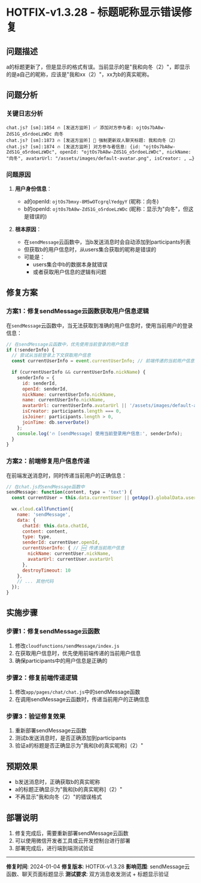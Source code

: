 # HOTFIX-v1.3.28 - 标题昵称显示错误修复

## 问题描述
a的标题更新了，但是显示的格式有误。当前显示的是"我和向冬（2）"，即显示的是a自己的昵称，应该是"我和xx（2）"，xx为b的真实昵称。

## 问题分析

### 关键日志分析
```
chat.js? [sm]:1854 🔥 [发送方监听] ✅ 添加对方参与者: ojtOs7bA8w-ZdS1G_o5rdoeLzWDc 向冬
chat.js? [sm]:1873 🔥 [发送方监听] 🎯 强制更新双人聊天标题: 我和向冬（2）
chat.js? [sm]:1874 🔥 [发送方监听] 对方参与者信息: {id: "ojtOs7bA8w-ZdS1G_o5rdoeLzWDc", openId: "ojtOs7bA8w-ZdS1G_o5rdoeLzWDc", nickName: "向冬", avatarUrl: "/assets/images/default-avatar.png", isCreator: , …}
```

### 问题原因
1. **用户身份信息**：
   - a的openId: `ojtOs7bmxy-8M5wOTcgrqlYedgyY` (昵称：向冬)
   - b的openId: `ojtOs7bA8w-ZdS1G_o5rdoeLzWDc` (昵称：显示为"向冬"，但这是错误的)

2. **根本原因**：
   - 在`sendMessage`云函数中，当b发送消息时会自动添加到participants列表
   - 但获取b的用户信息时，从users集合获取的昵称是错误的
   - 可能是：
     - users集合中b的数据本身就错误
     - 或者获取用户信息的逻辑有问题

## 修复方案

### 方案1：修复sendMessage云函数获取用户信息逻辑
在`sendMessage`云函数中，当无法获取到准确的用户信息时，使用当前用户的登录信息：

```javascript
// 在sendMessage云函数中，优先使用当前登录的用户信息
if (!senderInfo) {
  // 尝试从当前登录上下文获取用户信息
  const currentUserInfo = event.currentUserInfo; // 前端传递的当前用户信息
  
  if (currentUserInfo && currentUserInfo.nickName) {
    senderInfo = {
      id: senderId,
      openId: senderId,
      nickName: currentUserInfo.nickName,
      name: currentUserInfo.nickName,
      avatarUrl: currentUserInfo.avatarUrl || '/assets/images/default-avatar.png',
      isCreator: participants.length === 0,
      isJoiner: participants.length > 0,
      joinTime: db.serverDate()
    };
    console.log('🔥 [sendMessage] 使用当前登录用户信息:', senderInfo);
  }
}
```

### 方案2：前端修复用户信息传递
在前端发送消息时，同时传递当前用户的正确信息：

```javascript
// 在chat.js的sendMessage函数中
sendMessage: function(content, type = 'text') {
  const currentUser = this.data.currentUser || getApp().globalData.userInfo;
  
  wx.cloud.callFunction({
    name: 'sendMessage',
    data: {
      chatId: this.data.chatId,
      content: content,
      type: type,
      senderId: currentUser.openId,
      currentUserInfo: { // 🆕 传递当前用户信息
        nickName: currentUser.nickName,
        avatarUrl: currentUser.avatarUrl
      },
      destroyTimeout: 10
    },
    // ... 其他代码
  });
}
```

## 实施步骤

### 步骤1：修复sendMessage云函数
1. 修改`cloudfunctions/sendMessage/index.js`
2. 在获取用户信息时，优先使用前端传递的当前用户信息
3. 确保participants中的用户信息是正确的

### 步骤2：修复前端传递逻辑
1. 修改`app/pages/chat/chat.js`中的sendMessage函数
2. 在调用sendMessage云函数时，传递当前用户的正确信息

### 步骤3：验证修复效果
1. 重新部署sendMessage云函数
2. 测试b发送消息时，是否正确添加到participants
3. 验证a的标题是否正确显示为"我和[b的真实昵称]（2）"

## 预期效果
- b发送消息时，正确获取b的真实昵称
- a的标题正确显示为"我和[b的真实昵称]（2）"
- 不再显示"我和向冬（2）"的错误格式

## 部署说明
1. 修复完成后，需要重新部署sendMessage云函数
2. 可以使用微信开发者工具或云开发控制台进行部署
3. 部署完成后，进行端到端测试验证

---

**修复时间**: 2024-01-04
**修复版本**: HOTFIX-v1.3.28
**影响范围**: sendMessage云函数、聊天页面标题显示
**测试要求**: 双方消息收发测试 + 标题显示验证 